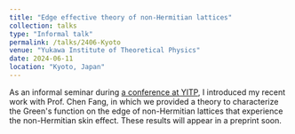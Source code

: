 ```yaml
---
title: "Edge effective theory of non-Hermitian lattices"
collection: talks
type: "Informal talk"
permalink: /talks/2406-Kyoto
venue: "Yukawa Institute of Theoretical Physics"
date: 2024-06-11
location: "Kyoto, Japan"
---
```


As an informal seminar during <a href="https://www2.yukawa.kyoto-u.ac.jp/~yitpmolecule-topology-2024/index.php">a conference at YITP</a>, I introduced my recent work with Prof. Chen Fang, in which we provided a theory to characterize the Green's function on the edge of non-Hermitian lattices that experience the non-Hermitian skin effect. These results will appear in a preprint soon.
